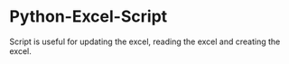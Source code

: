# Python-Excel-Script
Script is useful for updating the excel, reading the excel and creating the excel.
